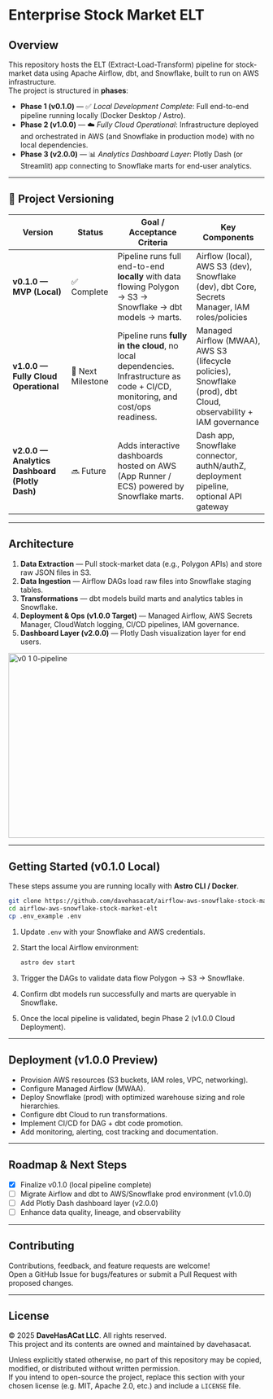 # Enterprise Stock Market ELT

## Overview

This repository hosts the ELT (Extract-Load-Transform) pipeline for stock-market data using Apache Airflow, dbt, and Snowflake, built to run on AWS infrastructure.  
The project is structured in **phases**:

- **Phase 1 (v0.1.0)** — ✅ *Local Development Complete*: Full end-to-end pipeline running locally (Docker Desktop / Astro).  
- **Phase 2 (v1.0.0)** — ☁️ *Fully Cloud Operational*: Infrastructure deployed and orchestrated in AWS (and Snowflake in production mode) with no local dependencies.  
- **Phase 3 (v2.0.0)** — 📊 *Analytics Dashboard Layer*: Plotly Dash (or Streamlit) app connecting to Snowflake marts for end-user analytics.

---

## 🧩 Project Versioning

| Version | Status | Goal / Acceptance Criteria | Key Components |
|----------|---------|-----------------------------|----------------|
| **v0.1.0 — MVP (Local)** | ✅ Complete | Pipeline runs full end-to-end **locally** with data flowing Polygon → S3 → Snowflake → dbt models → marts. | Airflow (local), AWS S3 (dev), Snowflake (dev), dbt Core, Secrets Manager, IAM roles/policies |
| **v1.0.0 — Fully Cloud Operational** | 🚧 Next Milestone | Pipeline runs **fully in the cloud**, no local dependencies. Infrastructure as code + CI/CD, monitoring, and cost/ops readiness. | Managed Airflow (MWAA), AWS S3 (lifecycle policies), Snowflake (prod), dbt Cloud, observability + IAM governance |
| **v2.0.0 — Analytics Dashboard (Plotly Dash)** | 🔜 Future | Adds interactive dashboards hosted on AWS (App Runner / ECS) powered by Snowflake marts. | Dash app, Snowflake connector, authN/authZ, deployment pipeline, optional API gateway |

---

## Architecture

1. **Data Extraction** — Pull stock-market data (e.g., Polygon APIs) and store raw JSON files in S3.  
2. **Data Ingestion** — Airflow DAGs load raw files into Snowflake staging tables.  
3. **Transformations** — dbt models build marts and analytics tables in Snowflake.  
4. **Deployment & Ops (v1.0.0 Target)** — Managed Airflow, AWS Secrets Manager, CloudWatch logging, CI/CD pipelines, IAM governance.  
5. **Dashboard Layer (v2.0.0)** — Plotly Dash visualization layer for end users.

<img width="1939" height="363" alt="v0 1 0-pipeline" src="https://github.com/user-attachments/assets/6215ef30-1003-4716-82cb-7c633be73f94" />

---

## Getting Started (v0.1.0 Local)

These steps assume you are running locally with **Astro CLI / Docker**.

```bash
git clone https://github.com/davehasacat/airflow-aws-snowflake-stock-market-elt.git
cd airflow-aws-snowflake-stock-market-elt
cp .env_example .env
```

1. Update `.env` with your Snowflake and AWS credentials.  
2. Start the local Airflow environment:

   ```bash
   astro dev start
   ```

3. Trigger the DAGs to validate data flow Polygon → S3 → Snowflake.  
4. Confirm dbt models run successfully and marts are queryable in Snowflake.  
5. Once the local pipeline is validated, begin Phase 2 (v1.0.0 Cloud Deployment).

---

## Deployment (v1.0.0 Preview)

- Provision AWS resources (S3 buckets, IAM roles, VPC, networking).  
- Configure Managed Airflow (MWAA).  
- Deploy Snowflake (prod) with optimized warehouse sizing and role hierarchies.  
- Configure dbt Cloud to run transformations.  
- Implement CI/CD for DAG + dbt code promotion.  
- Add monitoring, alerting, cost tracking and documentation.

---

## Roadmap & Next Steps

- [x] Finalize v0.1.0 (local pipeline complete)  
- [ ] Migrate Airflow and dbt to AWS/Snowflake prod environment (v1.0.0)  
- [ ] Add Plotly Dash dashboard layer (v2.0.0)  
- [ ] Enhance data quality, lineage, and observability  

---

## Contributing

Contributions, feedback, and feature requests are welcome!  
Open a GitHub Issue for bugs/features or submit a Pull Request with proposed changes.

---

## License

© 2025 **DaveHasACat LLC**. All rights reserved.  
This project and its contents are owned and maintained by davehasacat.  

Unless explicitly stated otherwise, no part of this repository may be copied, modified, or distributed without written permission.  
If you intend to open-source the project, replace this section with your chosen license (e.g. MIT, Apache 2.0, etc.) and include a `LICENSE` file.
